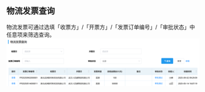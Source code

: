 ## 物流发票查询
物流发票可通过选填「收票方」/「开票方」/「发票订单编号」/「审批状态」中任意项来筛选查询。  
![图片](../../.vuepress/public/images/invoice/invoice7.png)
